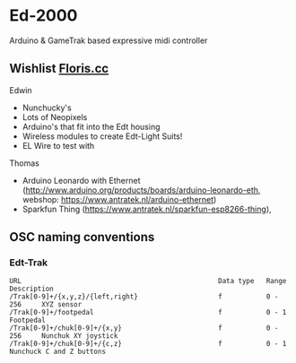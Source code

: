 # Ed-2000
Arduino &amp; GameTrak based expressive midi controller

## Wishlist [Floris.cc](http://www.floris.cc)

Edwin

* Nunchucky's
* Lots of Neopixels
* Arduino's that fit into the Edt housing
* Wireless modules to create Edt-Light Suits!
* EL Wire to test with

Thomas

* Arduino Leonardo with Ethernet (http://www.arduino.org/products/boards/arduino-leonardo-eth, webshop: https://www.antratek.nl/arduino-ethernet)
* Sparkfun Thing (https://www.antratek.nl/sparkfun-esp8266-thing), 


## OSC naming conventions

### Edt-Trak

```
URL                                                 Data type   Range       Description
/Trak[0-9]+/{x,y,z}/{left,right}                    f           0 - 256     XYZ sensor
/Trak[0-9]+/footpedal                               f           0 - 1       Footpedal
/Trak[0-9]+/chuk[0-9]+/{x,y}                        f           0 - 256     Nunchuk XY joystick
/Trak[0-9]+/chuk[0-9]+/{c,z}                        f           0 - 1       Nunchuck C and Z buttons
```
